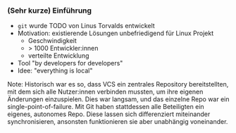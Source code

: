 ### (Sehr kurze) Einführung

* `git` wurde TODO von Linus Torvalds entwickelt
* Motivation: existierende Lösungen unbefriedigend für Linux Projekt
    * Geschwindigkeit
    * \> 1000 Entwickler:innen
    * verteilte Entwicklung
* Tool "by developers for developers"
* Idee: "everything is local"

Note: Historisch war es so, dass VCS ein zentrales Repository bereitstellten, mit dem sich alle Nutzer:innen verbinden mussten, um ihre eigenen Änderungen einzuspielen. Dies war langsam, und das einzelne Repo war ein single-point-of-failure. Mit Git haben stattdessen alle Beteiligten ein eigenes, autonomes Repo. Diese lassen sich differenziert miteinander synchronisieren, ansonsten funktionieren sie aber unabhängig voneinander.
